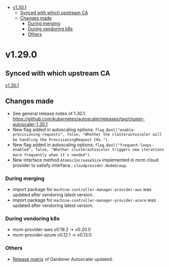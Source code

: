 <!--- For help refer to https://github.com/kubernetes/kubernetes/blob/master/CHANGELOG/CHANGELOG-1.20.md?plain=1 as example --->

- [v1.30.1](#v1290)
    - [Synced with which upstream CA](#synced-with-which-upstream-ca)
    - [Changes made](#changes-made)
        - [During merging](#during-merging)
        - [During vendoring k8s](#during-vendoring-k8s)
        - [Others](#others)


# v1.29.0


## Synced with which upstream CA

[v1.30.1](https://github.com/kubernetes/autoscaler/releases/tag/cluster-autoscaler-1.30.1)

## Changes made
- See general release notes of 1.30.1: https://github.com/kubernetes/autoscaler/releases/tag/cluster-autoscaler-1.30.1
- New flag added in autoscaling options: `flag.Bool("enable-provisioning-requests", false, "Whether the clusterautoscaler will be handling the ProvisioningRequest CRs.")`.
- New flag added in autoscaling options: `flag.Bool("frequent-loops-enabled", false, "Whether clusterautoscaler triggers new iterations more frequently when it's needed")`.
- New interface method `AtomicIncreaseSize` implemented in mcm cloud provider to satisfy interface : `cloudprovider.NodeGroup`.

### During merging
- import package for `machine-controller-manager-provider-aws` was updated after vendoring latest version.
- import package for `machine-controller-manager-provider-azure` was updated after vendoring latest version.

### During vendoring k8s
- mcm-provider-aws  v0.19.2 -> v0.20.0
- mcm-provider-azure v0.12.1 -> v0.13.0

### Others
- [Release matrix](../README.md#releases-gardenerautoscaler) of Gardener Autoscaler updated.